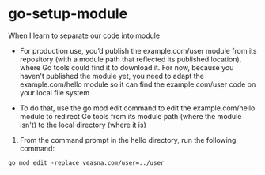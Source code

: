 # go-setup-module
When I learn to separate our code into module 

- For production use, you’d publish the example.com/user module from its repository (with a module path that reflected its published location), where Go tools could find it to download it. For now, because you haven't published the module yet, you need to adapt the example.com/hello module so it can find the example.com/user code on your local file system

- To do that, use the go mod edit command to edit the example.com/hello module to redirect Go tools from its module path (where the module isn't) to the local directory (where it is)

1. From the command prompt in the hello directory, run the following command:
```
go mod edit -replace veasna.com/user=../user
```
